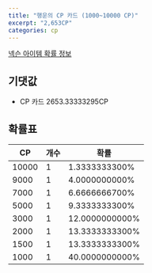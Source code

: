 ```yaml
---
title: "행운의 CP 카드 (1000~10000 CP)"
excerpt: "2,653CP"
categories: cp
---
```

[넥슨 아이템 확률 정보](http://iteminfo.nexon.com/probability/fco?sn=6266)

## 기댓값
  - CP 카드 2653.33333295CP

## 확률표

|CP|개수|확률|
|---|---|---|
|10000|1|1.3333333300%|
|9000|1|4.0000000000%|
|7000|1|6.6666666700%|
|5000|1|9.3333333300%|
|3000|1|12.0000000000%|
|2000|1|13.3333333300%|
|1500|1|13.3333333300%|
|1000|1|40.0000000000%|
